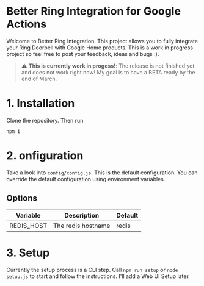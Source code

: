 # Better Ring Integration for Google Actions

Welcome to Better Ring Integration. This project allows you to fully integrate your Ring Doorbell with Google Home products. This is a work in progress project so feel free to post your feedback, ideas and bugs :).

> :warning: **This is currently work in progess!**: The release is not finished yet and does not work right now! My goal is to have a BETA ready by the end of March.

# 1. Installation

Clone the repository. Then run

`npm i`

# 2. onfiguration

Take a look into `config/config.js`. This is the default configuration. You can override the default configuration using environment variables.

## Options

| Variable   | Description        | Default |
| ---------- | ------------------ | ------- |
| REDIS_HOST | The redis hostname | redis   |

# 3. Setup

Currently the setup process is a CLI step. Call `npm run setup` or `node setup.js` to start and follow the instructions. I'll add a Web UI Setup later.
